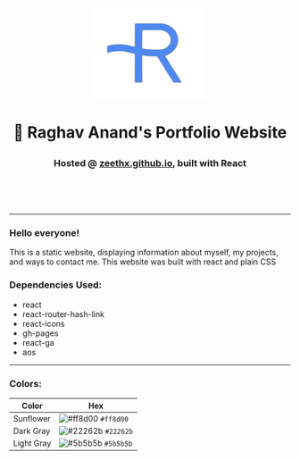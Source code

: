 ﻿<div align="center">
  <img width="200" alt="personal brand logo" src="public/favicon.png">
</div>
  
# <p align="center">👋 Raghav Anand's Portfolio Website</div>
### <p align="center"> Hosted @ <a href="https://zeethx.github.io">zeethx.github.io</a>, built with React</p>

<br />

<br />
<br />

<!-- <img width="1440" alt="landing page" src="#websiteimagetobeadded"> -->

---

### Hello everyone!

This is a static website, displaying information about myself, my projects, and ways to contact me.
This website was built with react and plain CSS

### Dependencies Used:

- react
- react-router-hash-link
- react-icons
- gh-pages
- react-ga
- aos

---

### Colors:

| Color      | Hex                                                                       |
| ---------- | ------------------------------------------------------------------------- |
| Sunflower     | ![#ff8d00](https://via.placeholder.com/15/ff8d00/000000?text=+) `#ff8d00` |
| Dark Gray  | ![#22262b](https://via.placeholder.com/15/22262b/000000?text=+) `#22262b` |
| Light Gray | ![#5b5b5b](https://via.placeholder.com/15/5b5b5b/000000?text=+) `#5b5b5b` |
